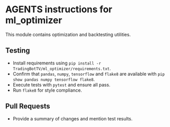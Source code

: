 # AGENTS instructions for ml_optimizer

This module contains optimization and backtesting utilities.

## Testing
- Install requirements using `pip install -r TradingBotTV/ml_optimizer/requirements.txt`.
- Confirm that `pandas`, `numpy`, `tensorflow` and `flake8` are available with
  `pip show pandas numpy tensorflow flake8`.
- Execute tests with `pytest` and ensure all pass.
- Run `flake8` for style compliance.

## Pull Requests
- Provide a summary of changes and mention test results.
